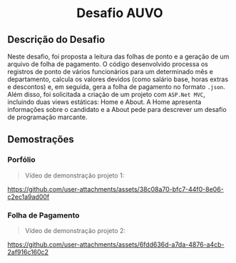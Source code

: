 <h1 align="center">
    Desafio AUVO
</h1>

## Descrição do Desafio

Neste desafio, foi proposta a leitura das folhas de ponto e a geração de um arquivo de folha de pagamento. O código desenvolvido processa os registros de ponto de vários funcionários para um determinado mês e departamento, calcula os valores devidos (como salário base, horas extras e descontos) e, em seguida, gera a folha de pagamento no formato `.json`. Além disso, foi solicitada a criação de um projeto com `ASP.Net MVC`, incluindo duas views estáticas: Home e About. A Home apresenta informações sobre o candidato e a About pede para descrever um desafio de programação marcante.

## Demostrações

### Porfólio

> Vídeo de demonstração projeto 1:

https://github.com/user-attachments/assets/38c08a70-bfc7-44f0-8e06-c2ec1a9ad00f


### Folha de Pagamento

> Vídeo de demonstração projeto 2:

https://github.com/user-attachments/assets/6fdd636d-a7da-4876-a4cb-2af916c160c2

